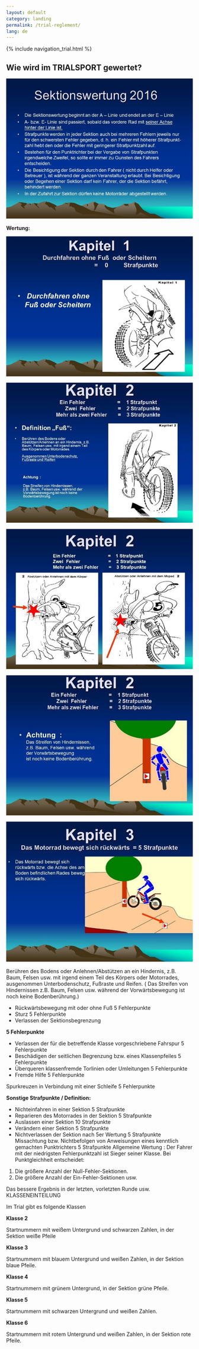 ```yaml
---
layout: default
category: landing
permalink: /trial-reglement/
lang: de
---
```


{% include navigation_trial.html %}

## Wie wird im TRIALSPORT  gewertet?
![Klicken um Bild zu vergrößern](https://github.com/msc-kasendorf/docker/blob/master/Trialregeln%20(1).JPG?raw=true)




**Wertung:**

 
![Klicken um Bild zu vergrößern](https://github.com/msc-kasendorf/docker/blob/master/docs/download/Trialregeln%20(2).JPG?raw=true)

![Klicken um Bild zu vergrößern](https://raw.githubusercontent.com/msc-kasendorf/docker/964baaaf350a21558d71d37062e227e844c63298/docs/download/Trialregeln%20(3)_preview.jpeg)

![Klicken um Bild zu vergrößern](https://github.com/msc-kasendorf/docker/blob/master/docs/download/Trialregeln%20(4)_preview.jpeg?raw=true)

![Klicken um Bild zu vergrößern](https://github.com/msc-kasendorf/docker/blob/master/docs/download/Trialregeln%20(5)_preview.jpeg?raw=true)

![Klicken um Bild zu vergrößern](https://github.com/msc-kasendorf/docker/blob/master/docs/download/Trialregeln%20(6)_preview.jpeg?raw=true)

Berühren des Bodens oder Anlehnen/Abstützen an ein Hindernis, z.B. Baum, Felsen usw. mit irgend einem Teil des Körpers oder Motorrades, ausgenommen Unterbodenschutz, Fußraste und Reifen. ( Das Streifen von Hindernissen z.B. Baum, Felsen usw. während der Vorwärtsbewegung ist noch keine Bodenberührung.)

* Rückwärtsbewegung mit oder ohne Fuß  5 Fehlerpunkte
* Sturz  5 Fehlerpunkte
* Verlassen der Sektionsbegrenzung

**5 Fehlerpunkte**
* Verlassen der für die betreffende Klasse vorgeschriebene Fahrspur            5 Fehlerpunkte        
* Beschädigen der seitlichen Begrenzung bzw. eines Klassenpfeiles  5 Fehlerpunkte
* Überqueren klassenfremde Torlinien oder Umleitungen 5 Fehlerpunkte
* Fremde Hilfe  5 Fehlerpunkte

Spurkreuzen in Verbindung mit einer Schleife  5 Fehlerpunkte

**Sonstige Strafpunkte / Definition:**
* Nichteinfahren in einer Sektion
5 Strafpunkte
* Reparieren des Motorrades in der Sektion
5 Strafpunkte
* Auslassen einer Sektion  10 Strafpunkte
* Verändern einer Sektion  5 Strafpunkte
* Nichtverlassen der Sektion nach 5er Wertung 5 Strafpunkte
Missachtung bzw. Nichtbefolgen von Anweisungen eines kenntlich gemachten Punktrichters  5  Strafpunkte
Allgemeine Wertung :
Der Fahrer mit der niedrigsten Fehlerpunktzahl ist Sieger seiner Klasse.
Bei Punktgleichheit entscheidet:

1. Die größere Anzahl der Null-Fehler-Sektionen.
2. Die größere Anzahl der Ein-Fehler-Sektionen usw.

Das bessere Ergebnis in der letzten, vorletzten Runde usw.
KLASSENEINTEILUNG

Im Trial gibt es folgende Klassen

**Klasse 2**

Startnummern mit weißem Untergrund und schwarzen Zahlen, in der Sektion weiße Pfeile

**Klasse 3**

Startnummern mit blauem Untergrund und weißen Zahlen, in der Sektion blaue Pfeile.

**Klasse 4**

Startnummern mit grünem Untergrund, in der Sektion grüne Pfeile.

**Klasse 5**

Startnummern mit schwarzen Untergrund und weißen Zahlen.

**Klasse 6**

Startnummern mit rotem Untergrund und weißen Zahlen, in der Sektion rote Pfeile.
